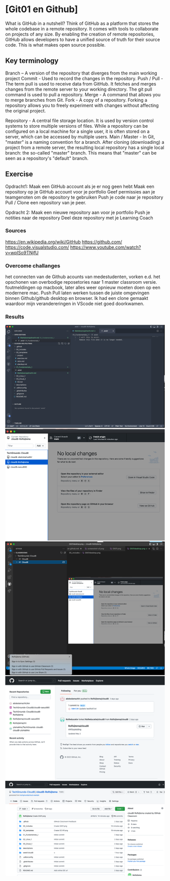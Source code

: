 # [Git01 en Github]

What is GitHub in a nutshell?
Think of GitHub as a platform that stores the whole codebase in a remote repository. It comes with tools to collaborate on projects of any size. By enabling the creation of remote repositories, GitHub allows developers to have a unified source of truth for their source code. This is what makes open source possible.

## Key terminology
Branch – A version of the repository that diverges from the main working project
Commit - Used to record the changes in the repository.
Push / Pull - The term pull is used to receive data from GitHub. It fetches and merges changes from the remote server to your working directory. The git pull command is used to pull a repository.
Merge - A command that allows you to merge branches from Git.
Fork - A copy of a repository. Forking a repository allows you to freely experiment with changes without affecting the original project.

Repository - A central file storage location. It is used by version control systems to store multiple versions of files. While a repository can be configured on a local machine for a single user, it is often stored on a server, which can be accessed by multiple users.
Main / Master - In Git, "master" is a naming convention for a branch. After cloning (downloading) a project from a remote server, the resulting local repository has a single local branch: the so-called "master" branch. This means that "master" can be seen as a repository's "default" branch.

## Exercise

Opdracht1:
Maak een GitHub account als je er nog geen hebt
Maak een repository op je GitHub account voor je portfolio
Geef permissies aan je teamgenoten om de repository te gebruiken
Push je code naar je repository
Pull / Clone een repository van je peer.

Opdracht 2:
Maak een nieuwe repository aan voor je portfolio
Push je notities naar de repository
Deel deze repository met je Learning Coach


### Sources
https://en.wikipedia.org/wiki/GitHub
https://github.com/
https://code.visualstudio.com/
https://www.youtube.com/watch?v=wpISo9TNjfU


### Overcome challanges
het connecten van de Github acounts van medestudenten, vorken e.d. het opschonen van overbodige reposetories naar 1 master classroom versie. foutmeldingen op macbook, later alles weer opnieuw moeten doen op een modernere mac.  Push Pull laten werken tussen de juiste omgevingen binnen Github/github desktop en browser. Ik had een clone gemaakt waardoor mijn verandereringen in VScode niet goed doorkwamen. 

### Results

![git1](../00_includes/Git01.png)
![gito1desktop](../00_includes/Git01desktop.png)
![gitvscode](../00_includes/git01Visualcode.png)
![gitbrowser1](../00_includes/Gitbrowser1.png)
![gitbrowser2](../00_includes/Gitbrowser2.png)

